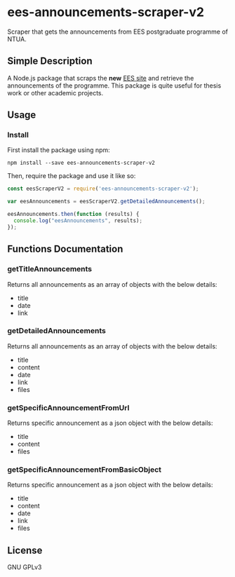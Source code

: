 # ees-announcements-scraper-v2

Scraper that gets the announcements from EES postgraduate programme of NTUA.

## Simple Description
A Node.js package that scraps the **new** [EES site](https://technoeconomics.epu.ntua.gr/el/node/49) and retrieve the announcements of the programme.
This package is quite useful for thesis work or other academic projects.

## Usage

### Install
First install the package using npm:
```properties
npm install --save ees-announcements-scraper-v2
```

Then, require the package and use it like so:
```javascript
const eesScraperV2 = require('ees-announcements-scraper-v2');

var eesAnnouncements = eesScraperV2.getDetailedAnnouncements();

eesAnnouncements.then(function (results) {
  console.log("eesAnnouncements", results);
});
```

## Functions Documentation
### getTitleAnnouncements
Returns all announcements as an array of objects with the below details:
* title
* date
* link

### getDetailedAnnouncements
Returns all announcements as an array of objects with the below details:
* title
* content
* date
* link
* files

### getSpecificAnnouncementFromUrl
Returns specific announcement as a json object with the below details:
* title
* content
* files


### getSpecificAnnouncementFromBasicObject
Returns specific announcement as a json object with the below details:
* title
* content
* date
* link
* files

## License
GNU GPLv3